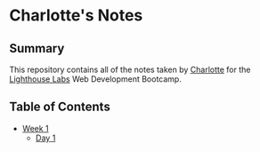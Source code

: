 # Charlotte's Notes
## Summary
This repository contains all of the notes taken by [Charlotte](https://github.com/charcharmasonjar) for the [Lighthouse Labs](https://www.lighthouselabs.ca/) Web Development Bootcamp. 
## Table of Contents
* [Week 1](/Week_1)
  * [Day 1](/Week_1/Day_1)